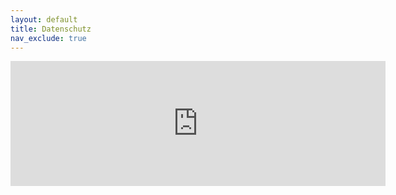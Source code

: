 ```yaml
---
layout: default
title: Datenschutz
nav_exclude: true
---
```





<iframe
        style="border: 0; height: 200px; width: 600px;"
        src="https://a.lesliepzimmermann.de/m/index.php?module=CoreAdminHome&action=optOut&language=en&backgroundColor=&fontColor=&fontSize=&fontFamily="
        ></iframe>